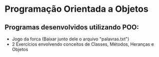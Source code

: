 # Programação Orientada a Objetos

## Programas desenvolvidos utilizando POO:

* Jogo da forca (Baixar junto dele o arquivo "palavras.txt")
* 2 Exercícios envolvendo conceitos de Classes, Métodos, Heranças e Objetos
